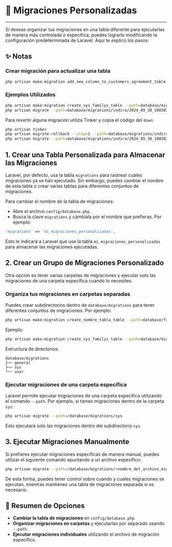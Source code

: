 # :rocket: Migraciones Personalizadas

---

Si deseas organizar tus migraciones en una tabla diferente para ejecutarlas de manera más controlada o específica, puedes lograrlo modificando la configuración predeterminada de Laravel. Aquí te explico los pasos:

## :sparkles: Notas

### Crear migración para actualizar una tabla

```bash
php artisan make:migration add_new_column_to_customers_agreement_table --table=customers_agreement --path=database/migrations/indira
```

### Ejemplos Utilizados

```bash
php artisan make:migration create_sys_familys_table --path=database/migrations/familys
php artisan migrate --path=database/migrations/indira/2024_09_30_100302_create_customer_table.php
```

Para revertir alguna migración utiliza Tinker y copia el código del `down`:

```bash
php artisan tinker
php artisan migrate:rollback --step=1 --path=database/migrations/indira/2024_09_30_100302_create_customer_table.php
php artisan migrate --path=database/migrations/indira/2024_09_30_100302_create_customer_table.php
```

## 1. Crear una Tabla Personalizada para Almacenar las Migraciones

Laravel, por defecto, usa la tabla `migrations` para rastrear cuáles migraciones ya se han ejecutado. Sin embargo, puedes cambiar el nombre de esta tabla o crear varias tablas para diferentes conjuntos de migraciones.

Para cambiar el nombre de la tabla de migraciones:

-   Abre el archivo `config/database.php`.
-   Busca la clave `migrations` y cámbiala por el nombre que prefieras. Por ejemplo:

```php
'migrations' => 'mi_migraciones_personalizadas',
```

Esto le indicará a Laravel que use la tabla `mi_migraciones_personalizadas` para almacenar las migraciones ejecutadas.

## 2. Crear un Grupo de Migraciones Personalizado

Otra opción es tener varias carpetas de migraciones y ejecutar solo las migraciones de una carpeta específica cuando lo necesites.

### Organiza tus migraciones en carpetas separadas

Puedes crear subdirectorios dentro de `database/migrations` para tener diferentes conjuntos de migraciones. Por ejemplo:

```bash
php artisan make:migration create_nombre_tabla_table --path=database/familia/migration
```

Ejemplo:

```bash
php artisan make:migration create_sys_familys_table --path=database/migrations/familys
```

Estructura de directorios:

```
database/migrations
├── general
├── sys
└── user
```

### Ejecutar migraciones de una carpeta específica

Laravel permite ejecutar migraciones de una carpeta específica utilizando el comando `--path`. Por ejemplo, si tienes migraciones dentro de la carpeta `sys`:

```bash
php artisan migrate --path=/database/migrations/sys
```

Esto ejecutará solo las migraciones dentro del subdirectorio `sys`.

## 3. Ejecutar Migraciones Manualmente

Si prefieres ejecutar migraciones específicas de manera manual, puedes utilizar el siguiente comando apuntando a un archivo específico:

```bash
php artisan migrate --path=/database/migrations/<nombre_del_archivo_migracion>.php
```

De esta forma, puedes tener control sobre cuándo y cuáles migraciones se ejecutan, mientras mantienes una tabla de migraciones separada si es necesario.

## :scroll: Resumen de Opciones

-   **Cambiar la tabla de migraciones** en `config/database.php`.
-   **Organizar migraciones en carpetas** y ejecutarlas por separado usando `--path`.
-   **Ejecutar migraciones individuales** utilizando el archivo de migración específico.
